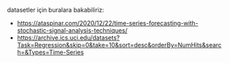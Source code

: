 datasetler için buralara bakabiliriz:
- https://ataspinar.com/2020/12/22/time-series-forecasting-with-stochastic-signal-analysis-techniques/
- https://archive.ics.uci.edu/datasets?Task=Regression&skip=0&take=10&sort=desc&orderBy=NumHits&search=&Types=Time-Series

